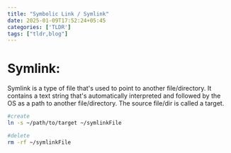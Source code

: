 ```yaml
---
title: "Symbolic Link / Symlink"
date: 2025-01-09T17:52:24+05:45
categories: ['TLDR']
tags: ["tldr,blog"]
---
```


# Symlink:

Symlink is a type of file that's used to point to another file/directory. It contains a text string that's automatically interpreted and followed by the OS as a path to another file/directory. The source file/dir is called a target.

```bash
#create
ln -s ~/path/to/target ~/symlinkFile

#delete
rm -rf ~/symlinkFile
```
